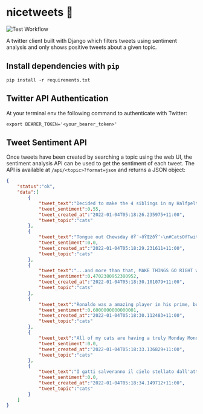 # nicetweets 🐥

![Test Workflow](https://github.com/illegalbyte/nicetweets/actions/workflows/django.yml/badge.svg)

A twitter client built with Django which filters tweets using sentiment analysis and only shows positive tweets about a given topic.

## Install dependencies with `pip`

    pip install -r requirements.txt

## Twitter API Authentication

At your terminal env the following command to authenticate with Twitter:

    export BEARER_TOKEN='<your_bearer_token>'

## Tweet Sentiment API

Once tweets have been created by searching a topic using the web UI, the sentiment analysis API can be used to get the sentiment of each tweet. The API is available at `/api/<topic>?format=json` and returns a JSON object:

```json
{
    "status":"ok",
    "data":[
        {
            "tweet_text":"Decided to make the 4 siblings in my Halfpelt series, all of them having their problems, and far from a perfect family! This was as close as I could get to their designs!\n\nIn order they are TwigClaw (F) DoveFoot (M) BlossomMask (F) and WillowStream (F) https://t.co/dd3ZGKDEge https://t.co/YxBe3rEUXo",
            "tweet_sentiment":0.55,
            "tweet_created_at":"2022-01-04T05:18:26.235975+11:00",
            "tweet_topic":"cats"
        },
        {
            "tweet_text":"Tongue out Chewsday ðŸ˜›ðŸŒžðŸ’›\n#CatsOfTwitter #cats #AussieCatsOfTwitter https://t.co/1vTlOpJDEI",
            "tweet_sentiment":0.0,
            "tweet_created_at":"2022-01-04T05:18:29.231611+11:00",
            "tweet_topic":"cats"
        },
        {
            "tweet_text":"...and more than that, MAKE THINGS GO RIGHT with your work and your commitment. DO WHAT YOU LOVE to help others. #cats #kittens #SaveThemAll #AdoptCat #AdoptAShelterCat #AdoptDontShop #AdoptDontBuy #spay #neuter #TNR RT for them EVERY day. You will help them AND yourself! https://t.co/w1TcydxHZs",
            "tweet_sentiment":0.4702380952380952,
            "tweet_created_at":"2022-01-04T05:18:30.101079+11:00",
            "tweet_topic":"cats"
        },
        {
            "tweet_text":"Ronaldo was a amazing player in his prime, but I know cats like Greenwood are pissing themselves watching Ronaldo attempt to dribble and pass",
            "tweet_sentiment":0.6000000000000001,
            "tweet_created_at":"2022-01-04T05:18:30.112483+11:00",
            "tweet_topic":"cats"
        },
        {
            "tweet_text":"All of my cats are having a truly Monday Monday.",
            "tweet_sentiment":0.0,
            "tweet_created_at":"2022-01-04T05:18:33.136829+11:00",
            "tweet_topic":"cats"
        },
        {
            "tweet_text":"I gatti salveranno il cielo stellato dall'attacco della megacostellazione #Starlink https://t.co/BbL5AtbABU",
            "tweet_sentiment":0.0,
            "tweet_created_at":"2022-01-04T05:18:34.149712+11:00",
            "tweet_topic":"cats"
        }
    ]
}
```
<!-- https://www.youtube.com/watch?v=zKij1_sHWAc -->
<!-- https://testdriven.io/blog/django-ajax-xhr/#when-should-you-use-ajax -->
<!-- https://dev.to/nobleobioma/create-a-simple-rest-api-with-django-253p -->
<!-- https://stackabuse.com/creating-a-rest-api-with-django-rest-framework/ -->